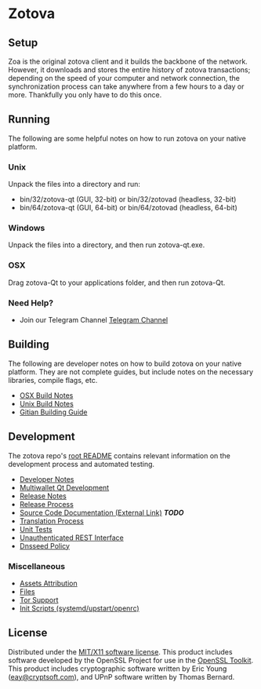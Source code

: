 Zotova
=====================

Setup
---------------------
Zoa is the original zotova client and it builds the backbone of the network. However, it downloads and stores the entire history of zotova transactions; depending on the speed of your computer and network connection, the synchronization process can take anywhere from a few hours to a day or more. Thankfully you only have to do this once.

Running
---------------------
The following are some helpful notes on how to run zotova on your native platform.

### Unix

Unpack the files into a directory and run:

- bin/32/zotova-qt (GUI, 32-bit) or bin/32/zotovad (headless, 32-bit)
- bin/64/zotova-qt (GUI, 64-bit) or bin/64/zotovad (headless, 64-bit)

### Windows

Unpack the files into a directory, and then run zotova-qt.exe.

### OSX

Drag zotova-Qt to your applications folder, and then run zotova-Qt.

### Need Help?

* Join our Telegram Channel [Telegram Channel](https://t.me/Zotova_official)

Building
---------------------
The following are developer notes on how to build zotova on your native platform. They are not complete guides, but include notes on the necessary libraries, compile flags, etc.

- [OSX Build Notes](build-osx.md)
- [Unix Build Notes](build-unix.md)
- [Gitian Building Guide](gitian-building.md)

Development
---------------------
The zotova repo's [root README](https://github.com/zotova/zotova/blob/master/README.md) contains relevant information on the development process and automated testing.

- [Developer Notes](developer-notes.md)
- [Multiwallet Qt Development](multiwallet-qt.md)
- [Release Notes](release-notes.md)
- [Release Process](release-process.md)
- [Source Code Documentation (External Link)](https://dev.visucore.com/bitcoin/doxygen/) ***TODO***
- [Translation Process](translation_process.md)
- [Unit Tests](unit-tests.md)
- [Unauthenticated REST Interface](REST-interface.md)
- [Dnsseed Policy](dnsseed-policy.md)

### Miscellaneous
- [Assets Attribution](assets-attribution.md)
- [Files](files.md)
- [Tor Support](tor.md)
- [Init Scripts (systemd/upstart/openrc)](init.md)

License
---------------------
Distributed under the [MIT/X11 software license](http://www.opensource.org/licenses/mit-license.php).
This product includes software developed by the OpenSSL Project for use in the [OpenSSL Toolkit](https://www.openssl.org/). This product includes
cryptographic software written by Eric Young ([eay@cryptsoft.com](mailto:eay@cryptsoft.com)), and UPnP software written by Thomas Bernard.
